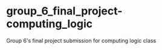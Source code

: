 # group_6_final_project-computing_logic
Group 6's final project submission for computing logic class
